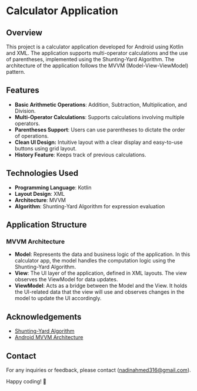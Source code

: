 # Calculator Application

## Overview
This project is a calculator application developed for Android using Kotlin and XML. The application supports multi-operator calculations and the use of parentheses, implemented using the Shunting-Yard Algorithm. The architecture of the application follows the MVVM (Model-View-ViewModel) pattern.

## Features
- **Basic Arithmetic Operations**: Addition, Subtraction, Multiplication, and Division.
- **Multi-Operator Calculations**: Supports calculations involving multiple operators.
- **Parentheses Support**: Users can use parentheses to dictate the order of operations.
- **Clean UI Design:** Intuitive layout with a clear display and easy-to-use buttons using grid layout.
- **History Feature**: Keeps track of previous calculations.

## Technologies Used
- **Programming Language**: Kotlin
- **Layout Design**: XML
- **Architecture**: MVVM
- **Algorithm**: Shunting-Yard Algorithm for expression evaluation

## Application Structure

### MVVM Architecture
- **Model**: Represents the data and business logic of the application. In this calculator app, the model handles the computation logic using the Shunting-Yard Algorithm.
- **View**: The UI layer of the application, defined in XML layouts. The view observes the ViewModel for data updates.
- **ViewModel**: Acts as a bridge between the Model and the View. It holds the UI-related data that the view will use and observes changes in the model to update the UI accordingly.

## Acknowledgements
- [Shunting-Yard Algorithm](https://tylerpexton-70687.medium.com/the-shunting-yard-algorithm-b840844141b2)
- [Android MVVM Architecture](https://developer.android.com/topic/libraries/architecture/viewmodel)

## Contact
For any inquiries or feedback, please contact (nadinahmed316@gmail.com).

Happy coding! 🚀

